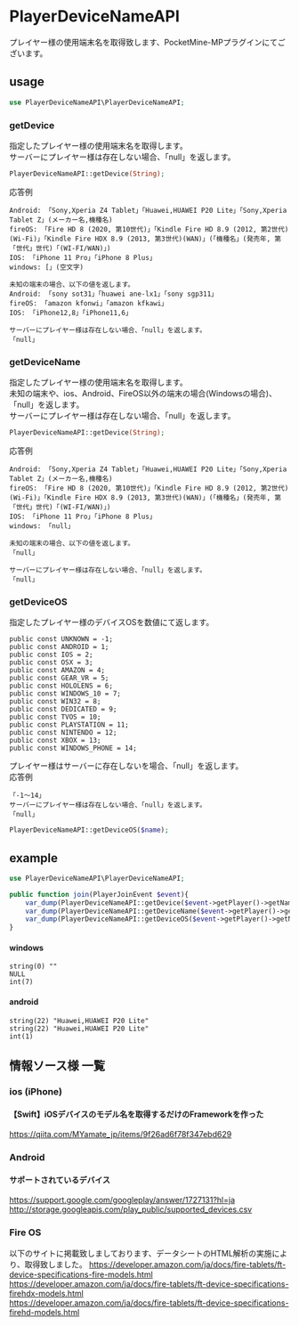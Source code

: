 # PlayerDeviceNameAPI

プレイヤー様の使用端末名を取得致します、PocketMine-MPプラグインにてございます。

## usage
```php
use PlayerDeviceNameAPI\PlayerDeviceNameAPI;
```
### getDevice
指定したプレイヤー様の使用端末名を取得します。  
サーバーにプレイヤー様は存在しない場合、「null」を返します。  
```php
PlayerDeviceNameAPI::getDevice(String);
```
応答例
```
Android: 「Sony,Xperia Z4 Tablet」「Huawei,HUAWEI P20 Lite」「Sony,Xperia Tablet Z」(メーカー名,機種名)
fireOS: 「Fire HD 8 (2020, 第10世代)」「Kindle Fire HD 8.9 (2012, 第2世代)(Wi-Fi)」「Kindle Fire HDX 8.9 (2013, 第3世代)(WAN)」(「機種名」(発売年, 第「世代」世代)「(WI-FI/WAN)」)
IOS: 「iPhone 11 Pro」「iPhone 8 Plus」
windows: [」(空文字)

未知の端末の場合、以下の値を返します。
Android: 「sony sot31」「huawei ane-lx1」「sony sgp311」
fireOS: 「amazon kfonwi」「amazon kfkawi」
IOS: 「iPhone12,8」「iPhone11,6」

サーバーにプレイヤー様は存在しない場合、「null」を返します。
「null」
```
### getDeviceName
指定したプレイヤー様の使用端末名を取得します。  
未知の端末や、ios、Android、FireOS以外の端末の場合(Windowsの場合)、「null」を返します。  
サーバーにプレイヤー様は存在しない場合、「null」を返します。  
```php
PlayerDeviceNameAPI::getDevice(String);
```
応答例
```
Android: 「Sony,Xperia Z4 Tablet」「Huawei,HUAWEI P20 Lite」「Sony,Xperia Tablet Z」(メーカー名,機種名)
fireOS: 「Fire HD 8 (2020, 第10世代)」「Kindle Fire HD 8.9 (2012, 第2世代)(Wi-Fi)」「Kindle Fire HDX 8.9 (2013, 第3世代)(WAN)」(「機種名」(発売年, 第「世代」世代)「(WI-FI/WAN)」)
IOS: 「iPhone 11 Pro」「iPhone 8 Plus」
windows: 「null」

未知の端末の場合、以下の値を返します。
「null」

サーバーにプレイヤー様は存在しない場合、「null」を返します。
「null」
```
### getDeviceOS
指定したプレイヤー様のデバイスOSを数値にて返します。  
  
```
public const UNKNOWN = -1;
public const ANDROID = 1;
public const IOS = 2;
public const OSX = 3;
public const AMAZON = 4;
public const GEAR_VR = 5;
public const HOLOLENS = 6;
public const WINDOWS_10 = 7;
public const WIN32 = 8;
public const DEDICATED = 9;
public const TVOS = 10;
public const PLAYSTATION = 11;
public const NINTENDO = 12;
public const XBOX = 13;
public const WINDOWS_PHONE = 14;
```
プレイヤー様はサーバーに存在しないを場合、「null」を返します。  
応答例  
```
「-1～14」
サーバーにプレイヤー様は存在しない場合、「null」を返します。
「null」
```
```php
PlayerDeviceNameAPI::getDeviceOS($name);
```
## example
```php
use PlayerDeviceNameAPI\PlayerDeviceNameAPI;
```
```php
public function join(PlayerJoinEvent $event){
    var_dump(PlayerDeviceNameAPI::getDevice($event->getPlayer()->getName()));
    var_dump(PlayerDeviceNameAPI::getDeviceName($event->getPlayer()->getName()));
    var_dump(PlayerDeviceNameAPI::getDeviceOS($event->getPlayer()->getName()));
}
```
#### windows
```
string(0) ""
NULL
int(7)
```
#### android
```
string(22) "Huawei,HUAWEI P20 Lite"
string(22) "Huawei,HUAWEI P20 Lite"
int(1)
```

## 情報ソース様 一覧
### ios (iPhone)
#### 【Swift】iOSデバイスのモデル名を取得するだけのFrameworkを作った
https://qiita.com/MYamate_jp/items/9f26ad6f78f347ebd629  
  
### Android
#### サポートされているデバイス
https://support.google.com/googleplay/answer/1727131?hl=ja  
http://storage.googleapis.com/play_public/supported_devices.csv  

### Fire OS
以下のサイトに掲載致しましております、データシートのHTML解析の実施により、取得致しました。
https://developer.amazon.com/ja/docs/fire-tablets/ft-device-specifications-fire-models.html  
https://developer.amazon.com/ja/docs/fire-tablets/ft-device-specifications-firehdx-models.html  
https://developer.amazon.com/ja/docs/fire-tablets/ft-device-specifications-firehd-models.html  
